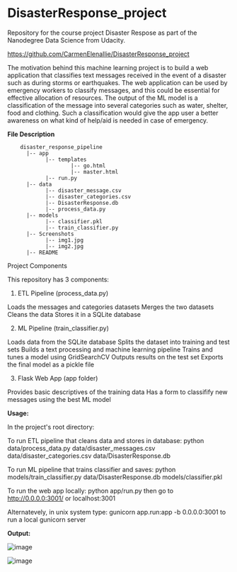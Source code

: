 # DisasterResponse_project


Repository for the course project Disaster Respose as part of the Nanodegree Data Science from Udacity.

https://github.com/CarmenElenaIlie/DisasterResponse_project

The motivation behind this machine learning project is to build a web application that classifies text messages received in the event of a disaster such as during storms or earthquakes. The web application can be used by emergency workers to classify messages, and this could be essential for effective allocation of resources. The output of the ML model is a classification of the message into several categories such as water, shelter, food and clothing. Such a classification would give the app user a better awareness on what kind of help/aid is needed in case of emergency.

**File Description**

        disaster_response_pipeline
          |-- app
                |-- templates
                        |-- go.html
                        |-- master.html
                |-- run.py
          |-- data
                |-- disaster_message.csv
                |-- disaster_categories.csv
                |-- DisasterResponse.db
                |-- process_data.py
          |-- models
                |-- classifier.pkl
                |-- train_classifier.py
          |-- Screenshots
                |-- img1.jpg
                |-- img2.jpg
          |-- README

Project Components

This repository has 3 components:

1. ETL Pipeline (process_data.py)
   
  Loads the messages and categories datasets
  Merges the two datasets
  Cleans the data
  Stores it in a SQLite database
  
2. ML Pipeline (train_classifier.py)
   
  Loads data from the SQLite database
  Splits the dataset into training and test sets
  Builds a text processing and machine learning pipeline
  Trains and tunes a model using GridSearchCV
  Outputs results on the test set
  Exports the final model as a pickle file
  
3. Flask Web App (app folder)
   
  Provides basic descriptives of the training data
  Has a form to classifify new messages using the best ML model

**Usage:**

In the project's root directory:

  To run ETL pipeline that cleans data and stores in database:
python data/process_data.py data/disaster_messages.csv data/disaster_categories.csv data/DisasterResponse.db

  To run ML pipeline that trains classifier and saves:
python models/train_classifier.py data/DisasterResponse.db models/classifier.pkl

  To run the web app locally:
python app/run.py then go to http://0.0.0.0:3001/ or localhost:3001

Alternatevely, in unix system type: gunicorn app.run:app -b 0.0.0.0:3001 to run a local gunicorn server

**Output:**

![image](https://github.com/CarmenElenaIlie/DisasterResponse_project/assets/144029233/47370b66-cc48-45e9-8ba4-9a7a26b9fa17)


![image](https://github.com/CarmenElenaIlie/DisasterResponse_project/assets/144029233/0f9b56b7-8f79-484e-aeaf-1027959314df)


